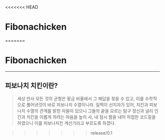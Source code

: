 <<<<<<< HEAD
# Fibonachicken
=======
# Fibonachicken


<hr/>

## 피보나치 치킨이란?
> 세상 만사 모든 것의 균형은 황금 비율에서 그 해답을 찾을 수 있고,
이를 수학적으로 풀어낸것이 바로 피보나치 수열이니라.
일찍이 선지자가 있어, 치킨과 피보나치 수열의 관계를 밝힌 자들이 있으니
그들의 끝을 모르는 탐구 정신과 널리 인간과 치킨을 이롭게 하려는 마음을 높이 사,
내 잠시 짬을 내어 허접한 코드질을 하였으니 이를 피보나치킨 계산기라고 부르도록 하겠다.

>>>>>>> release/0.1
